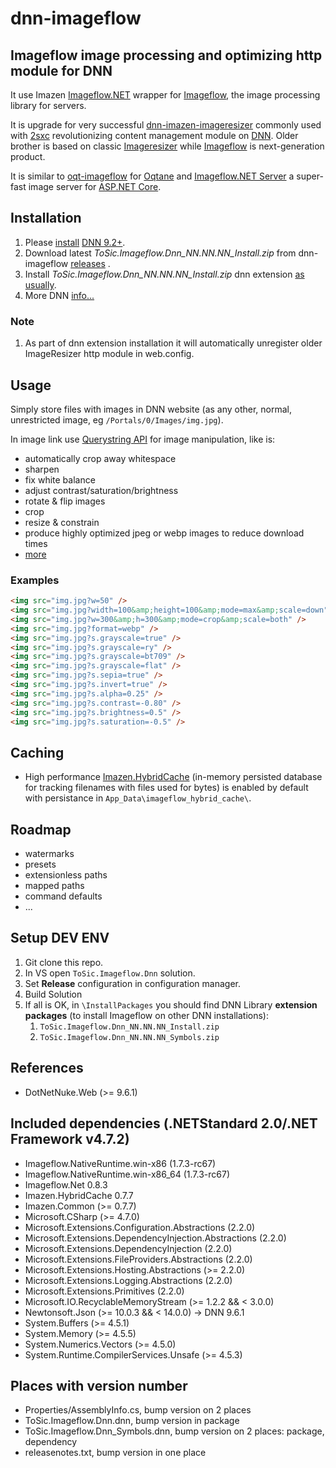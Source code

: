 # dnn-imageflow

## Imageflow image processing and optimizing http module for DNN

It use Imazen [Imageflow.NET](https://github.com/imazen/imageflow-dotnet) wrapper for [Imageflow](https://www.imageflow.io/), the image processing library for servers.

It is upgrade for very successful [dnn-imazen-imageresizer](https://github.com/2sic/dnn-imazen-imageresizer) commonly used with [2sxc](https://2sxc.org/) revolutionizing content management module on [DNN](https://www.dnnsoftware.com/). Older brother is based on classic [Imageresizer](https://imageresizing.net/) while [Imageflow](https://www.imageflow.io/) is next-generation product.

It is similar to [oqt-imageflow](https://github.com/2sic/oqtane-imageflow) for [Oqtane](https://www.oqtane.org/) and [Imageflow.NET Server](https://github.com/imazen/imageflow-dotnet-server) a super-fast image server for [ASP.NET Core](https://dotnet.microsoft.com/learn/aspnet/what-is-aspnet-core).

## Installation

1. Please [install](https://www.nvquicksite.com/) [DNN 9.2+](https://github.com/dnnsoftware/Dnn.Platform/releases).
1. Download latest *ToSic.Imageflow.Dnn_NN.NN.NN_Install.zip* from dnn-imageflow [releases](https://github.com/2sic/dnn-imageflow/releases) [](https://github.com/2sic/dnn-imageflow).
1. Install *ToSic.Imageflow.Dnn_NN.NN.NN_Install.zip* dnn extension [as usually](https://www.dnnsoftware.com/docs/administrators/extensions/install-extension.html).
1. More DNN [info...](https://azing.org/dnn-community/)

### Note
1. As part of dnn extension installation it will automatically unregister older ImageResizer http module in web.config.

## Usage

Simply store files with images in DNN website (as any other, normal, unrestricted image, eg `/Portals/0/Images/img.jpg`).

In image link use [Querystring API](https://docs.imageflow.io/querystring/introduction.html) for image manipulation, like is:
- automatically crop away whitespace
- sharpen
- fix white balance
- adjust contrast/saturation/brightness
- rotate & flip images
- crop
- resize & constrain
- produce highly optimized jpeg or webp images to reduce download times
- [more](https://docs.imageflow.io/)

### Examples

```html
<img src="img.jpg?w=50" />
<img src="img.jpg?width=100&amp;height=100&amp;mode=max&amp;scale=down" />
<img src="img.jpg?w=300&amp;h=300&amp;mode=crop&amp;scale=both" />
<img src="img.jpg?format=webp" />
<img src="img.jpg?s.grayscale=true" />
<img src="img.jpg?s.grayscale=ry" />
<img src="img.jpg?s.grayscale=bt709" />
<img src="img.jpg?s.grayscale=flat" />
<img src="img.jpg?s.sepia=true" />
<img src="img.jpg?s.invert=true" />
<img src="img.jpg?s.alpha=0.25" />
<img src="img.jpg?s.contrast=-0.80" />
<img src="img.jpg?s.brightness=0.5" />
<img src="img.jpg?s.saturation=-0.5" />
```

## Caching

- High performance [Imazen.HybridCache](https://www.nuget.org/packages/Imazen.HybridCache/)  (in-memory persisted database for tracking filenames with files used for bytes) is enabled by default with persistance in `App_Data\imageflow_hybrid_cache\`.

## Roadmap

- watermarks
- presets
- extensionless paths
- mapped paths
- command defaults
- ...

## Setup DEV ENV

1. Git clone this repo.
1. In VS open `ToSic.Imageflow.Dnn` solution.
1. Set **Release** configuration in configuration manager.
1. Build Solution
1. If all is OK, in `\InstallPackages` you should find DNN Library **extension packages** (to install Imageflow on other DNN installations):
	1. `ToSic.Imageflow.Dnn_NN.NN.NN_Install.zip`
	1. `ToSic.Imageflow.Dnn_NN.NN.NN_Symbols.zip`

## References

* DotNetNuke.Web (>= 9.6.1)

## Included dependencies (.NETStandard 2.0/.NET Framework v4.7.2)

* Imageflow.NativeRuntime.win-x86 (1.7.3-rc67)
* Imageflow.NativeRuntime.win-x86_64 (1.7.3-rc67)
* Imageflow.Net 0.8.3
* Imazen.HybridCache 0.7.7
* Imazen.Common (>= 0.7.7)
* Microsoft.CSharp (>= 4.7.0)
* Microsoft.Extensions.Configuration.Abstractions (2.2.0)
* Microsoft.Extensions.DependencyInjection.Abstractions (2.2.0)
* Microsoft.Extensions.DependencyInjection (2.2.0)
* Microsoft.Extensions.FileProviders.Abstractions (2.2.0)
* Microsoft.Extensions.Hosting.Abstractions (>= 2.2.0)
* Microsoft.Extensions.Logging.Abstractions (2.2.0)
* Microsoft.Extensions.Primitives (2.2.0)
* Microsoft.IO.RecyclableMemoryStream (>= 1.2.2 && < 3.0.0)
* Newtonsoft.Json (>= 10.0.3 && < 14.0.0) -> DNN 9.6.1
* System.Buffers (>= 4.5.1)
* System.Memory (>= 4.5.5)
* System.Numerics.Vectors (>= 4.5.0)
* System.Runtime.CompilerServices.Unsafe (>= 4.5.3)

## Places with version number

* Properties/AssemblyInfo.cs, bump version on 2 places
* ToSic.Imageflow.Dnn.dnn, bump version in package
* ToSic.Imageflow.Dnn_Symbols.dnn, bump version on 2 places: package, dependency
* releasenotes.txt, bump version in one place
